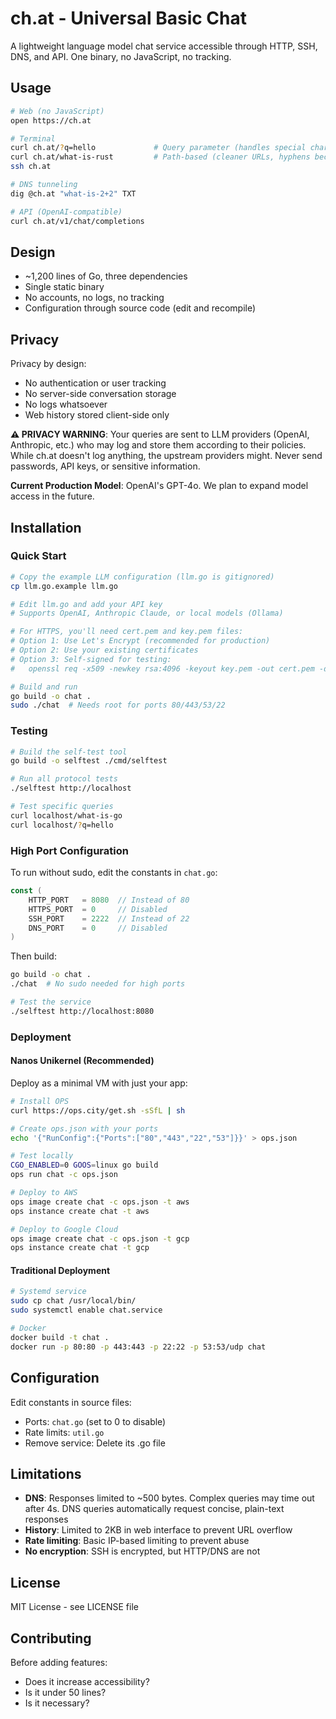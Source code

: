 # ch.at - Universal Basic Chat

A lightweight language model chat service accessible through HTTP, SSH, DNS, and API. One binary, no JavaScript, no tracking.

## Usage

```bash
# Web (no JavaScript)
open https://ch.at

# Terminal
curl ch.at/?q=hello             # Query parameter (handles special chars)
curl ch.at/what-is-rust         # Path-based (cleaner URLs, hyphens become spaces)
ssh ch.at

# DNS tunneling
dig @ch.at "what-is-2+2" TXT

# API (OpenAI-compatible)
curl ch.at/v1/chat/completions
```

## Design

- ~1,200 lines of Go, three dependencies
- Single static binary
- No accounts, no logs, no tracking
- Configuration through source code (edit and recompile)


## Privacy

Privacy by design:

- No authentication or user tracking
- No server-side conversation storage
- No logs whatsoever
- Web history stored client-side only

**⚠️ PRIVACY WARNING**: Your queries are sent to LLM providers (OpenAI, Anthropic, etc.) who may log and store them according to their policies. While ch.at doesn't log anything, the upstream providers might. Never send passwords, API keys, or sensitive information.

**Current Production Model**: OpenAI's GPT-4o. We plan to expand model access in the future.

## Installation

### Quick Start

```bash
# Copy the example LLM configuration (llm.go is gitignored)
cp llm.go.example llm.go

# Edit llm.go and add your API key
# Supports OpenAI, Anthropic Claude, or local models (Ollama)

# For HTTPS, you'll need cert.pem and key.pem files:
# Option 1: Use Let's Encrypt (recommended for production)
# Option 2: Use your existing certificates
# Option 3: Self-signed for testing:
#   openssl req -x509 -newkey rsa:4096 -keyout key.pem -out cert.pem -days 365 -nodes

# Build and run
go build -o chat .
sudo ./chat  # Needs root for ports 80/443/53/22
```

### Testing

```bash
# Build the self-test tool
go build -o selftest ./cmd/selftest

# Run all protocol tests
./selftest http://localhost

# Test specific queries
curl localhost/what-is-go
curl localhost/?q=hello
```

### High Port Configuration

To run without sudo, edit the constants in `chat.go`:

```go
const (
    HTTP_PORT   = 8080  // Instead of 80
    HTTPS_PORT  = 0     // Disabled
    SSH_PORT    = 2222  // Instead of 22
    DNS_PORT    = 0     // Disabled
)
```

Then build:
```bash
go build -o chat .
./chat  # No sudo needed for high ports

# Test the service
./selftest http://localhost:8080
```

### Deployment

#### Nanos Unikernel (Recommended)

Deploy as a minimal VM with just your app:

```bash
# Install OPS
curl https://ops.city/get.sh -sSfL | sh

# Create ops.json with your ports
echo '{"RunConfig":{"Ports":["80","443","22","53"]}}' > ops.json

# Test locally
CGO_ENABLED=0 GOOS=linux go build
ops run chat -c ops.json

# Deploy to AWS
ops image create chat -c ops.json -t aws
ops instance create chat -t aws

# Deploy to Google Cloud
ops image create chat -c ops.json -t gcp
ops instance create chat -t gcp
```

#### Traditional Deployment

```bash
# Systemd service
sudo cp chat /usr/local/bin/
sudo systemctl enable chat.service

# Docker
docker build -t chat .
docker run -p 80:80 -p 443:443 -p 22:22 -p 53:53/udp chat
```

## Configuration

Edit constants in source files:
- Ports: `chat.go` (set to 0 to disable)
- Rate limits: `util.go`
- Remove service: Delete its .go file

## Limitations

- **DNS**: Responses limited to ~500 bytes. Complex queries may time out after 4s. DNS queries automatically request concise, plain-text responses
- **History**: Limited to 2KB in web interface to prevent URL overflow
- **Rate limiting**: Basic IP-based limiting to prevent abuse
- **No encryption**: SSH is encrypted, but HTTP/DNS are not

## License

MIT License - see LICENSE file

## Contributing

Before adding features:
- Does it increase accessibility?
- Is it under 50 lines?
- Is it necessary?

